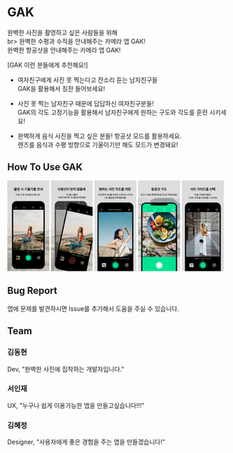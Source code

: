 # GAK
완벽한 사진을 촬영하고 싶은 사람들을 위해<br>br>
완벽한 수평과 수직을 안내해주는 카메라 앱 GAK!<br>
완벽한 항공샷을 안내해주는 카메라 앱 GAK!

[GAK 이런 분들에게 추천해요!]

- 여자친구에게 사진 못 찍는다고 잔소리 듣는 남자친구들<br>
 GAK을 활용해서 칭찬 들어보세요!

- 사진 못 찍는 남자친구 때문에 답답하신 여자친구분들!<br>
   GAK의 각도 고정기능을 활용해서 남자친구에게 원하는 구도와 각도를 훈련 시키세요!

- 완벽하게 음식 사진을 찍고 싶은 분들! 항공샷 모드를 활용하세요.<br>
   렌즈를 음식과 수평 방향으로 기울이기만 해도 모드가 변경돼요!

 ## How To Use GAK
 <img src="Sandbox/GitHubImage/6.5ver_screenshot01.png" width="19%" title="px(픽셀) 크기 설정" alt="RubberDuck"> <img 
src="Sandbox/GitHubImage/6.5ver_screenshot02.png" width="19%" title="px(픽셀) 크기 설정" alt="RubberDuck"> <img 
src="Sandbox/GitHubImage/6.5ver_screenshot03.png" width="19%" title="px(픽셀) 크기 설정" alt="RubberDuck"> <img 
src="Sandbox/GitHubImage/6.5ver_screenshot04.png" width="19%" title="px(픽셀) 크기 설정" alt="RubberDuck"> <img 
src="Sandbox/GitHubImage/6.5ver_screenshot05.png" width="19%" title="px(픽셀) 크기 설정" alt="RubberDuck">
 

## Bug Report
앱에 문제를 발견하시면 Issue를 추가해서 도움을 주실 수 있습니다.
 
## Team

### 김동현
Dev, "완벽한 사진에 집착하는 개발자입니다."

### 서인재
UX, "누구나 쉽게 이용가능한 앱을 만들고싶습니다!!!" 

### 김혜정
Designer, "사용자에게 좋은 경험을 주는 앱을 만들겠습니다!"
